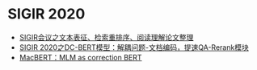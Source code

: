 # SIGIR 2020

- [SIGIR会议之文本表征、检索重排序、阅读理解论文整理](https://zhuanlan.zhihu.com/p/163742690)
- [SIGIR 2020之DC-BERT模型：解耦问题-文档编码，提速QA-Rerank模块](https://zhuanlan.zhihu.com/p/166078711)
- [MacBERT：MLM as correction BERT](https://zhuanlan.zhihu.com/p/250595837)
